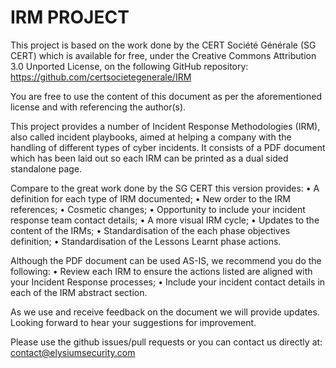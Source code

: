 # IRM PROJECT

This project is based on the work done by the CERT Société Générale (SG CERT) which is available for free, under the
Creative Commons Attribution 3.0 Unported License, on the following GitHub repository:
https://github.com/certsocietegenerale/IRM

You are free to use the content of this document as per the aforementioned license and with referencing the author(s).

This project provides a number of Incident Response Methodologies (IRM), also called incident playbooks, aimed at helping a company with the handling of different types of cyber incidents.
It consists of a PDF document which has been laid out so each IRM can be printed as a dual sided standalone page.

Compare to the great work done by the SG CERT this version provides:
• A definition for each type of IRM documented;
• New order to the IRM references;
• Cosmetic changes;
• Opportunity to include your incident response team contact details;
• A more visual IRM cycle;
• Updates to the content of the IRMs;
• Standardisation of the each phase objectives definition;
• Standardisation of the Lessons Learnt phase actions.

Although the PDF document can be used AS-IS, we recommend you do the following:
• Review each IRM to ensure the actions listed are aligned with your Incident
Response processes;
• Include your incident contact details in each of the IRM abstract section.

As we use and receive feedback on the document we will provide updates.
Looking forward to hear your suggestions for improvement.

Please use the github issues/pull requests or you can contact us directly at:
contact@elysiumsecurity.com
